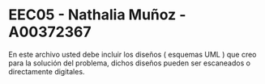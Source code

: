 # EEC05 - Nathalia Muñoz - A00372367
En este archivo usted debe incluir los diseños ( esquemas UML ) que creo para la solución del problema, dichos diseños pueden ser escaneados o directamente digitales.
